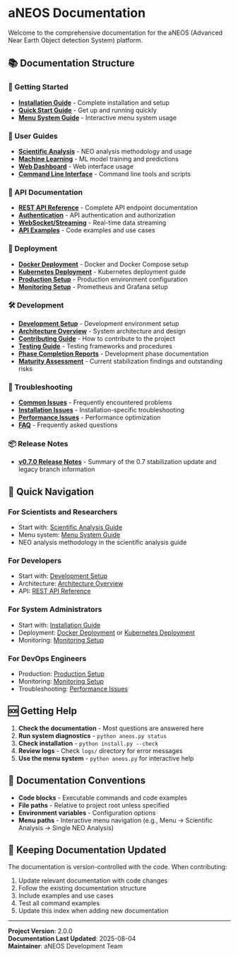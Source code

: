# aNEOS Documentation

Welcome to the comprehensive documentation for the aNEOS (Advanced Near Earth Object detection System) platform.

## 📚 Documentation Structure

### 🚀 Getting Started
- **[Installation Guide](user-guide/installation.md)** - Complete installation and setup
- **[Quick Start Guide](user-guide/quick-start.md)** - Get up and running quickly
- **[Menu System Guide](user-guide/menu-system.md)** - Interactive menu system usage

### 👥 User Guides
- **[Scientific Analysis](user-guide/scientific-analysis.md)** - NEO analysis methodology and usage
- **[Machine Learning](user-guide/machine-learning.md)** - ML model training and predictions
- **[Web Dashboard](user-guide/web-dashboard.md)** - Web interface usage
- **[Command Line Interface](user-guide/cli.md)** - Command line tools and scripts

### 🔧 API Documentation
- **[REST API Reference](api/rest-api.md)** - Complete API endpoint documentation
- **[Authentication](api/authentication.md)** - API authentication and authorization
- **[WebSocket/Streaming](api/streaming.md)** - Real-time data streaming
- **[API Examples](api/examples.md)** - Code examples and use cases

### 🚀 Deployment
- **[Docker Deployment](deployment/docker.md)** - Docker and Docker Compose setup
- **[Kubernetes Deployment](deployment/kubernetes.md)** - Kubernetes deployment guide
- **[Production Setup](deployment/production.md)** - Production environment configuration
- **[Monitoring Setup](deployment/monitoring.md)** - Prometheus and Grafana setup

### 🛠️ Development
- **[Development Setup](development/setup.md)** - Development environment setup
- **[Architecture Overview](development/architecture.md)** - System architecture and design
- **[Contributing Guide](development/contributing.md)** - How to contribute to the project
- **[Testing Guide](development/testing.md)** - Testing frameworks and procedures
- **[Phase Completion Reports](development/)** - Development phase documentation
- **[Maturity Assessment](engineering/maturity_assessment.md)** - Current stabilization
  findings and outstanding risks

### 🔧 Troubleshooting
- **[Common Issues](troubleshooting/common-issues.md)** - Frequently encountered problems
- **[Installation Issues](troubleshooting/installation.md)** - Installation-specific troubleshooting
- **[Performance Issues](troubleshooting/performance.md)** - Performance optimization
- **[FAQ](troubleshooting/faq.md)** - Frequently asked questions

### 📦 Release Notes
- **[v0.7.0 Release Notes](releases/v0.7.0.md)** - Summary of the 0.7 stabilization update and legacy branch information

## 🎯 Quick Navigation

### For Scientists and Researchers
- Start with: [Scientific Analysis Guide](user-guide/scientific-analysis.md)
- Menu system: [Menu System Guide](user-guide/menu-system.md)
- NEO analysis methodology in the scientific analysis guide

### For Developers
- Start with: [Development Setup](development/setup.md)
- Architecture: [Architecture Overview](development/architecture.md)
- API: [REST API Reference](api/rest-api.md)

### For System Administrators
- Start with: [Installation Guide](user-guide/installation.md)
- Deployment: [Docker Deployment](deployment/docker.md) or [Kubernetes Deployment](deployment/kubernetes.md)
- Monitoring: [Monitoring Setup](deployment/monitoring.md)

### For DevOps Engineers
- Production: [Production Setup](deployment/production.md)
- Monitoring: [Monitoring Setup](deployment/monitoring.md)
- Troubleshooting: [Performance Issues](troubleshooting/performance.md)

## 🆘 Getting Help

1. **Check the documentation** - Most questions are answered here
2. **Run system diagnostics** - `python aneos.py status`
3. **Check installation** - `python install.py --check`
4. **Review logs** - Check `logs/` directory for error messages
5. **Use the menu system** - `python aneos.py` for interactive help

## 📖 Documentation Conventions

- **Code blocks** - Executable commands and code examples
- **File paths** - Relative to project root unless specified
- **Environment variables** - Configuration options
- **Menu paths** - Interactive menu navigation (e.g., Menu → Scientific Analysis → Single NEO Analysis)

## 🔄 Keeping Documentation Updated

The documentation is version-controlled with the code. When contributing:

1. Update relevant documentation with code changes
2. Follow the existing documentation structure
3. Include examples and use cases
4. Test all command examples
5. Update this index when adding new documentation

---

**Project Version**: 2.0.0  
**Documentation Last Updated**: 2025-08-04  
**Maintainer**: aNEOS Development Team